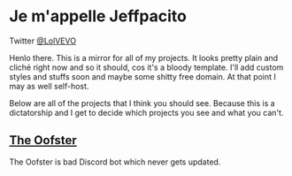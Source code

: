 # Je m'appelle Jeffpacito


Twitter [@LolVEVO](https://twitter.com/LolVEVO)

Henlo there. This is a mirror for all of my projects. It looks pretty plain and
cliché right now and so it should, cos it's a bloody template. I'll add custom
styles and stuffs soon and maybe some shitty free domain. At that point I may
as well self-host.

Below are all of the projects that I think you should see. Because this is a
dictatorship and I get to decide which projects you see and what you can't.

## [The Oofster](https://euab.github.io/the-oofster)
The Oofster is bad Discord bot which never gets updated.

